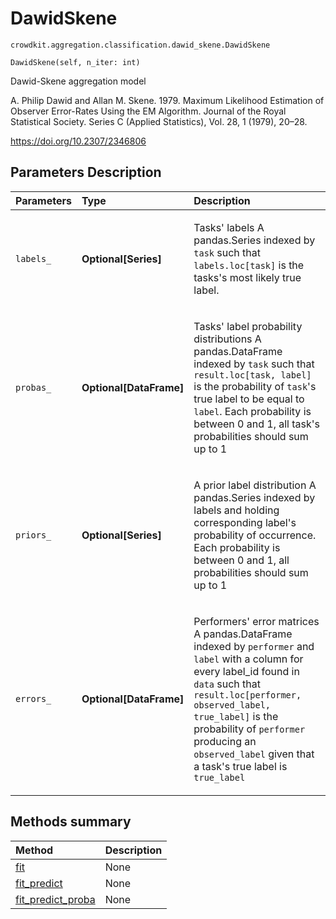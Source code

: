 # DawidSkene
`crowdkit.aggregation.classification.dawid_skene.DawidSkene`

```
DawidSkene(self, n_iter: int)
```

Dawid-Skene aggregation model


A. Philip Dawid and Allan M. Skene. 1979.
Maximum Likelihood Estimation of Observer Error-Rates Using the EM Algorithm.
Journal of the Royal Statistical Society. Series C (Applied Statistics), Vol. 28, 1 (1979), 20–28.

https://doi.org/10.2307/2346806

## Parameters Description

| Parameters | Type | Description |
| :----------| :----| :-----------|
`labels_`|**Optional\[Series\]**|<p>Tasks&#x27; labels A pandas.Series indexed by `task` such that `labels.loc[task]` is the tasks&#x27;s most likely true label.</p>
`probas_`|**Optional\[DataFrame\]**|<p>Tasks&#x27; label probability distributions A pandas.DataFrame indexed by `task` such that `result.loc[task, label]` is the probability of `task`&#x27;s true label to be equal to `label`. Each probability is between 0 and 1, all task&#x27;s probabilities should sum up to 1</p>
`priors_`|**Optional\[Series\]**|<p>A prior label distribution A pandas.Series indexed by labels and holding corresponding label&#x27;s probability of occurrence. Each probability is between 0 and 1, all probabilities should sum up to 1</p>
`errors_`|**Optional\[DataFrame\]**|<p>Performers&#x27; error matrices A pandas.DataFrame indexed by `performer` and `label` with a column for every label_id found in `data` such that `result.loc[performer, observed_label, true_label]` is the probability of `performer` producing an `observed_label` given that a task&#x27;s true label is `true_label`</p>
## Methods summary

| Method | Description |
| :------| :-----------|
[fit](crowdkit.aggregation.classification.dawid_skene.DawidSkene.fit.md)| None
[fit_predict](crowdkit.aggregation.classification.dawid_skene.DawidSkene.fit_predict.md)| None
[fit_predict_proba](crowdkit.aggregation.classification.dawid_skene.DawidSkene.fit_predict_proba.md)| None
